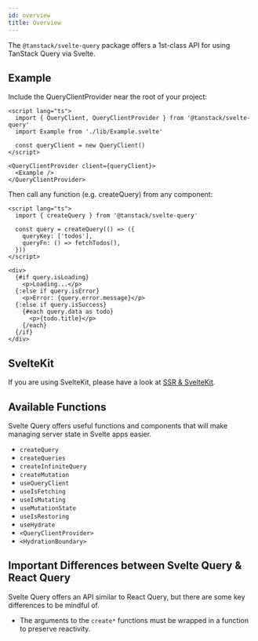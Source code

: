 ```yaml
---
id: overview
title: Overview
---
```


The `@tanstack/svelte-query` package offers a 1st-class API for using TanStack Query via Svelte.

## Example

Include the QueryClientProvider near the root of your project:

```svelte
<script lang="ts">
  import { QueryClient, QueryClientProvider } from '@tanstack/svelte-query'
  import Example from './lib/Example.svelte'

  const queryClient = new QueryClient()
</script>

<QueryClientProvider client={queryClient}>
  <Example />
</QueryClientProvider>
```

Then call any function (e.g. createQuery) from any component:

```svelte
<script lang="ts">
  import { createQuery } from '@tanstack/svelte-query'

  const query = createQuery(() => ({
    queryKey: ['todos'],
    queryFn: () => fetchTodos(),
  }))
</script>

<div>
  {#if query.isLoading}
    <p>Loading...</p>
  {:else if query.isError}
    <p>Error: {query.error.message}</p>
  {:else if query.isSuccess}
    {#each query.data as todo}
      <p>{todo.title}</p>
    {/each}
  {/if}
</div>
```

## SvelteKit

If you are using SvelteKit, please have a look at [SSR & SvelteKit](../ssr).

## Available Functions

Svelte Query offers useful functions and components that will make managing server state in Svelte apps easier.

- `createQuery`
- `createQueries`
- `createInfiniteQuery`
- `createMutation`
- `useQueryClient`
- `useIsFetching`
- `useIsMutating`
- `useMutationState`
- `useIsRestoring`
- `useHydrate`
- `<QueryClientProvider>`
- `<HydrationBoundary>`

## Important Differences between Svelte Query & React Query

Svelte Query offers an API similar to React Query, but there are some key differences to be mindful of.

- The arguments to the `create*` functions must be wrapped in a function to preserve reactivity.